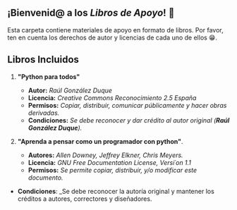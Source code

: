 ## ¡Bienvenid@ a los *Libros de Apoyo*! 📖


Esta carpeta contiene materiales de apoyo en formato de libros. Por favor, ten en cuenta los derechos de autor y licencias de cada uno de ellos 😁.


## Libros Incluidos

1. **"Python para todos"**
   - **Autor:** _Raúl González Duque_
   - **Licencia:** _Creative Commons Reconocimiento 2.5 España_
   - **Permisos:** _Copiar, distribuir, comunicar públicamente y hacer obras derivadas._
   - **Condiciones:** _Se debe reconocer y dar crédito al autor original (**Raúl González Duque**)._

2. **"Aprenda a pensar como un programador con python"**. 
   - **Autores:** _Allen Downey,
Jeffrey Elkner,
Chris Meyers._
   - **Licencia:** _GNU Free Documentation License, Versi´on 1.1_
   - **Permisos:** _Se permite copiar, distribuir, y/o modificar este documento._
- **Condiciones**: _Se debe reconocer la autoría original y mantener los créditos a autores, correctores y diseñadores.
